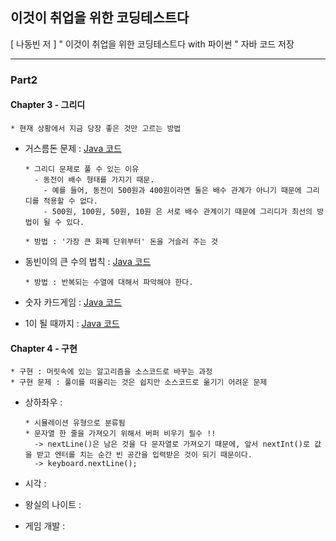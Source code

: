 ## 이것이 취업을 위한 코딩테스트다  
[ 나동빈 저 ] " 이것이 취업을 위한 코딩테스트다 with 파이썬 "  자바 코드 저장  

***  

### Part2  
#### Chapter 3 - 그리디  

    * 현재 상황에서 지금 당장 좋은 것만 고르는 방법  
    
* 거스름돈 문제 : [Java 코드](https://github.com/yougi8/coding-test/blob/master/ch3/ch3_1.java)   

      * 그리디 문제로 풀 수 있는 이유  
        - 동전이 배수 형태를 가지기 때문.  
          - 예를 들어, 동전이 500원과 400원이라면 둘은 배수 관계가 아니기 때문에 그리디를 적용할 수 없다.  
          - 500원, 100원, 50원, 10원 은 서로 배수 관계이기 때문에 그리디가 최선의 방법이 될 수 있다.  
          
      * 방법 : '가장 큰 화폐 단위부터' 돈을 거슬러 주는 것   
      
* 동빈이의 큰 수의 법칙 : [Java 코드](https://github.com/yougi8/coding-test/blob/master/ch3/ch3_2.java)  

      * 방법 : 반복되는 수열에 대해서 파악해야 한다.  
      
* 숫자 카드게임 : [Java 코드](https://github.com/yougi8/coding-test/blob/master/ch3/ch3_3.java)  
* 1이 될 때까지 : [Java 코드](https://github.com/yougi8/coding-test/blob/master/ch3/ch3_4.java)  

#### Chapter 4 - 구현  

    * 구현 : 머릿속에 있는 알고리즘을 소스코드로 바꾸는 과정  
    * 구현 문제 : 풀이를 떠올리는 것은 쉽지만 소스코드로 옮기기 어려운 문제  

* 상하좌우 :  

      * 시뮬레이션 유형으로 분류됨  
      * 문자열 한 줄을 가져오기 위해서 버퍼 비우기 필수 !!  
        -> nextLine()은 남은 것을 다 문자열로 가져오기 때문에, 앞서 nextInt()로 값을 받고 엔터를 치는 순간 빈 공간을 입력받은 것이 되기 때문이다.  
        -> keyboard.nextLine();  
        
* 시각 :  
* 왕실의 나이트 :  
* 게임 개발 :  

